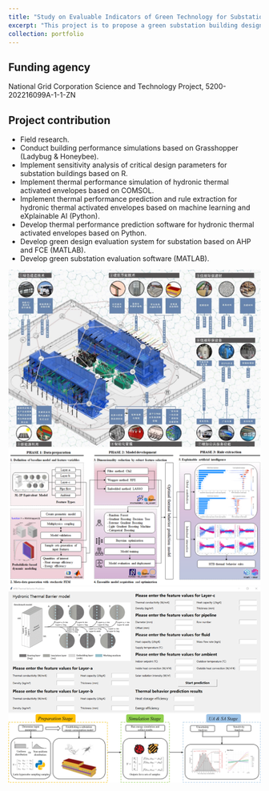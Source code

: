 ```yaml
---
title: "Study on Evaluable Indicators of Green Technology for Substation Buildings"
excerpt: "This project is to propose a green substation building design technology system based on the comprehensive benefit analysis of 'technology-green-economy'. Meanwhile, this project is to explore the physical mechanisms and optimal design methods of active hydronic thermal activated building envelope systems through data analysis, CFD, advanced predictive algorithms."
collection: portfolio
---
```


## Funding agency
National Grid Corporation Science and Technology Project, 5200-202216099A-1-1-ZN

## Project contribution
* Field research.
* Conduct building performance simulations based on Grasshopper (Ladybug & Honeybee).
* Implement sensitivity analysis of critical design parameters for substation buildings based on R.
* Implement thermal performance simulation of hydronic thermal activated envelopes based on COMSOL.
* Implement thermal performance prediction and rule extraction for hydronic thermal activated envelopes based on machine learning and eXplainable AI (Python).
* Develop thermal performance prediction software for hydronic thermal activated envelopes based on Python.
* Develop green design evaluation system for substation based on AHP and FCE (MATLAB).
* Develop green substation evaluation software (MATLAB).

<img src='/images/portfolios/NGCSTP/NGCSTP_6.png' width='600'>

<img src='/images/portfolios/NGCSTP/NGCSTP_1.png' width='600'>

<img src='/images/portfolios/NGCSTP/NGCSTP_2.jpg' width='600'>

<img src='/images/portfolios/NGCSTP/NGCSTP_5.png' width='600'>
